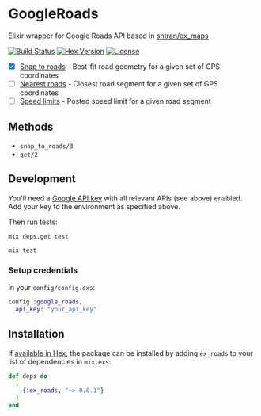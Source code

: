 # GoogleRoads

Elixir wrapper for Google Roads API based in [sntran/ex_maps](https://github.com/sntran/ex_maps)

[![Build Status](https://img.shields.io/travis/kmonline/ex_roads/master.svg)](https://travis-ci.org/kmonline/ex_roads)
[![Hex Version](https://img.shields.io/hexpm/v/google_roads.svg)](https://hex.pm/packages/google_roads)
[![License](http://img.shields.io/badge/license-MIT-brightgreen.svg)](http://opensource.org/licenses/MIT)

- [x] [Snap to roads](https://developers.google.com/maps/documentation/roads/snap) - Best-fit road geometry for a given set of GPS coordinates
- [ ] [Nearest roads](https://developers.google.com/maps/documentation/roads/nearest) - Closest road segment for a given set of GPS coordinates
- [ ] [Speed limits](https://developers.google.com/maps/documentation/roads/speed-limits) - Posted speed limit for a given road segment

## Methods

- `snap_to_roads/3`
- `get/2`

## Development

You'll need a [Google API key](https://console.developers.google.com) with
all relevant APIs (see above) enabled. Add your key to the environment as specified above.

Then run tests:

`mix deps.get test`

`mix test`

### Setup credentials

In your `config/config.exs`:

```elixir
config :google_roads,
  api_key: "your_api_key"
```

## Installation

If [available in Hex](https://hex.pm/docs/publish), the package can be installed
by adding `ex_roads` to your list of dependencies in `mix.exs`:

```elixir
def deps do
  [
    {:ex_roads, "~> 0.0.1"}
  ]
end
```
